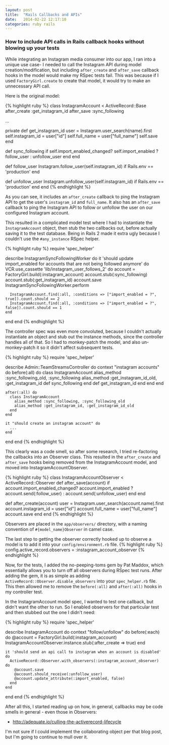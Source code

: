 ```yaml
---
layout: post
title:  "Rails Callbacks and APIs"
date:   2014-02-22 12:17:10
categories: ruby rails
---
```


### How to include API calls in Rails callback hooks without blowing up your tests

While integrating an Instagram media consumer into our app, I ran into a unique use case- I needed to call the Instagram API during model creation/modification, but including `after_create` and `after_save` callback hooks in the model would make my RSpec tests fail. This was because if I used `FactoryGirl.create` to create that model, it would try to make an unnecessary API call.

Here is the original model:

{% highlight ruby %}
class InstagramAccount < ActiveRecord::Base
  after_create :get_instagram_id
  after_save :sync_following

  ...

  private
  def get_instagram_id
    user = Instagram.user_search(name).first
    self.instagram_id = user["id"]
    self.full_name = user["full_name"]
    self.save
  end

  def sync_following
    if self.import_enabled_changed?
      self.import_enabled ? follow_user : unfollow_user
    end
  end

  def follow_user
    Instagram.follow_user(self.instagram_id) if Rails.env == 'production'
  end

  def unfollow_user
    Instagram.unfollow_user(self.instagram_id) if Rails.env == 'production'
  end
end
{% endhighlight %}

As you can see, it includes an `after_create` callback to ping the Instagram API to get the user's `instagram_id` and `full_name`. It also has an `after_save` callback to ping the Instagram API to follow or unfollow the user on our configured Instagram account.

This resulted in a complicated model test where I had to instantiate the `InstagramAccount` object, then stub the two callbacks out, before actually saving it to the test database. Being in Rails 2 made it extra ugly because I couldn't use the `#any_instance` RSpec helper.

{% highlight ruby %}
require 'spec_helper'
 
describe InstagramSyncFollowingWorker do
  it 'should update import_enabled for accounts that are not being followed anymore' do
    VCR.use_cassette 'lib/instagram_user_follows_2' do
      account = FactoryGirl.build(:instagram_account)
      account.stub(:sync_following)
      account.stub(:get_instagram_id)
      account.save
      InstagramSyncFollowingWorker.perform
 
      InstagramAccount.find(:all, :conditions => ["import_enabled = ?", true]).count.should == 2
      InstagramAccount.find(:all, :conditions => ["import_enabled = ?", false]).count.should == 1
    end
 
  end
end
{% endhighlight %}

The controller spec was even more convoluted, because I couldn't actually instantiate an object and stub out the instance methods, since the controller handles all of that. So I had to monkey-patch the model, and also un-monkey-patch it so it didn't affect subsequent tests.

{% highlight ruby %}
require 'spec_helper'
 
describe Admin::TeamStreamsController do
  context "instagram accounts" do
    before(:all) do
      class InstagramAccount
        alias_method :sync_following_old, :sync_following
        alias_method :get_instagram_id_old, :get_instagram_id
        def sync_following
        end
        def get_instagram_id
        end
      end
    end
 
    after(:all) do
      class InstagramAccount
        alias_method :sync_following, :sync_following_old
        alias_method :get_instagram_id, :get_instagram_id_old
      end
    end
 
    it "should create an instagram account" do
      ...
    end
  end
end
{% endhighlight %}

This clearly was a code smell, so after some research, I tried re-factoring the callbacks into an Observer class. This resulted in the `after_create` and `after_save` hooks being removed from the InstagramAccount model, and moved into InstagramAccountObserver.

{% highlight ruby %}
class InstagramAccountObserver < ActiveRecord::Observer
  def after_save(account)
    if account.import_enabled_changed?
      account.import_enabled ? account.send(:follow_user) : account.send(:unfollow_user)
    end
  end

  def after_create(account)
    user = Instagram.user_search(account.name).first
    account.instagram_id = user["id"]
    account.full_name = user["full_name"]
    account.save
  end
end
{% endhighlight %}

Observers are placed in the `app/observers/` directory, with a naming convention of `#{model_name}Observer` in camel case.

The last step to getting the observer correctly hooked up to observe a model is to add it into your `config/environment.rb` file.
{% highlight ruby %}
  config.active_record.observers = :instagram_account_observer
{% endhighlight %}

Now, for the tests, I added the no-peeping-toms gem by Pat Maddox, which essentially allows you to turn off all observers during RSpec test runs. After adding the gem, it is as simple as adding `ActiveRecord::Observer.disable_observers` into your `spec_helper.rb` file. This then allowed me to remove the `before(:all)` and `after(:all)` hooks in my controller test.

In the InstagramAccount model spec, I wanted to test one callback, but didn't want the other to run. So I enabled observers for that particular test and then stubbed out the one I didn't need:

{% highlight ruby %}
require 'spec_helper'

describe InstagramAccount do
  context "follow/unfollow" do
    before(:each) do
      @account = FactoryGirl.build(:instagram_account)
      InstagramAccountObserver.instance.stub(:after_create => true)
    end

    it 'should send an api call to instagram when an account is disabled' do
      ActiveRecord::Observer.with_observers(:instagram_account_observer) do
        @account.save
        @account.should_receive(:unfollow_user)
        @account.update_attribute(:import_enabled, false)
      end
    end
  end
end
{% endhighlight %}


After all this, I started reading up on how, in general, callbacks may be code smells in general - even those in Observers:

* http://adequate.io/culling-the-activerecord-lifecycle

I'm not sure if I could implement the collaborating object per that blog post, but I'm going to continue to mull over it.
